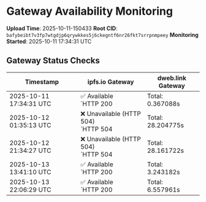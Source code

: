 # Gateway Availability Monitoring

**Upload Time**: 2025-10-11-150433
**Root CID**: `bafybeibt7v3fp7wtgdjp6qrywkkes5j6ckegntf6nr26fkt7srrpnmpeey`
**Monitoring Started**: 2025-10-11 17:34:31 UTC

## Gateway Status Checks

| Timestamp | ipfs.io Gateway | dweb.link Gateway |
|-----------|-----------------|-------------------|
| 2025-10-11 17:34:31 UTC | ✅ Available<br>`HTTP 200 | Total: 0.367088s | DNS: 0.161391s | Connect: 0.179795s | Transfer: 0.366092s | Size: 50098 bytes` | ✅ Available<br>`HTTP 200 | Total: 21.005170s | DNS: 0.052500s | Connect: 0.070183s | Transfer: 21.004535s | Size: 50098 bytes` |
| 2025-10-12 01:35:13 UTC | ❌ Unavailable (HTTP 504)<br>`HTTP 504 | Total: 28.204775s | DNS: 0.122387s | Connect: 0.128298s | Transfer: 28.204683s | Size: 148 bytes` | ✅ Available<br>`HTTP 200 | Total: 11.858349s | DNS: 0.082709s | Connect: 0.088706s | Transfer: 11.858092s | Size: 50098 bytes` |
| 2025-10-12 21:34:27 UTC | ❌ Unavailable (HTTP 504)<br>`HTTP 504 | Total: 28.161722s | DNS: 0.043011s | Connect: 0.052082s | Transfer: 28.161647s | Size: 148 bytes` | ✅ Available<br>`HTTP 200 | Total: 0.146564s | DNS: 0.047469s | Connect: 0.061596s | Transfer: 0.146169s | Size: 50098 bytes` |
| 2025-10-13 13:41:10 UTC | ✅ Available<br>`HTTP 200 | Total: 3.243182s | DNS: 0.120309s | Connect: 0.121944s | Transfer: 3.242866s | Size: 50098 bytes` | ✅ Available<br>`HTTP 200 | Total: 4.220233s | DNS: 0.021115s | Connect: 0.023131s | Transfer: 4.219978s | Size: 50098 bytes` |
| 2025-10-13 22:06:29 UTC | ✅ Available<br>`HTTP 200 | Total: 6.557961s | DNS: 0.091633s | Connect: 0.097841s | Transfer: 6.556720s | Size: 50098 bytes` | ✅ Available<br>`HTTP 200 | Total: 0.151933s | DNS: 0.076821s | Connect: 0.082603s | Transfer: 0.151632s | Size: 50098 bytes` |
